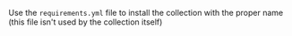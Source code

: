 Use the `requirements.yml` file to install the collection with the proper name (this file isn't used by the collection itself)
